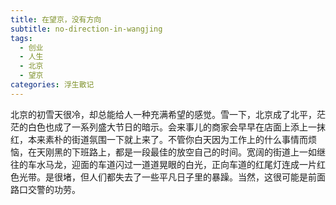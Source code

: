 ```yaml
---
title: 在望京，没有方向
subtitle: no-direction-in-wangjing
tags:
  - 创业
  - 人生
  - 北京
  - 望京
categories: 浮生散记
---
```


北京的初雪天很冷，却总能给人一种充满希望的感觉。雪一下，北京成了北平，茫茫的白色也成了一系列盛大节日的暗示。会来事儿的商家会早早在店面上添上一抹红，本来素朴的街道氛围一下就上来了。不管你白天因为工作上的什么事情而烦恼，在天刚黑的下班路上，都是一段最佳的放空自己的时间。宽阔的街道上一如继往的车水马龙，迎面的车道闪过一道道晃眼的白光，正向车道的红尾灯连成一片红色光带。是很堵，但人们都失去了一些平凡日子里的暴躁。当然，这很可能是前面路口交警的功劳。

